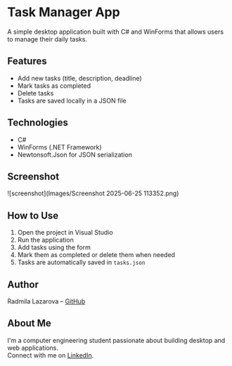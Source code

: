 # Task Manager App

A simple desktop application built with C# and WinForms that allows users to manage their daily tasks.

## Features
- Add new tasks (title, description, deadline)
- Mark tasks as completed
- Delete tasks
- Tasks are saved locally in a JSON file

## Technologies
- C#
- WinForms (.NET Framework)
- Newtonsoft.Json for JSON serialization

## Screenshot
![screenshot](Images/Screenshot 2025-06-25 113352.png)

## How to Use
1. Open the project in Visual Studio
2. Run the application
3. Add tasks using the form
4. Mark them as completed or delete them when needed
5. Tasks are automatically saved in `tasks.json`


## Author
Radmila Lazarova – [GitHub](https://github.com/radmilalazarova)

## About Me
I'm a computer engineering student passionate about building desktop and web applications.  
Connect with me on [LinkedIn](https://www.linkedin.com/in/radmila-l-a285ab310).

